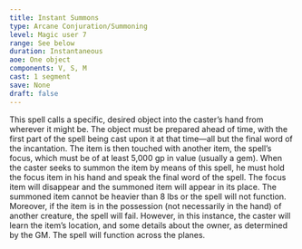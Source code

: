 ```yaml
---
title: Instant Summons
type: Arcane Conjuration/Summoning
level: Magic user 7
range: See below
duration: Instantaneous
aoe: One object
components: V, S, M
cast: 1 segment
save: None
draft: false
---
```


This spell calls a specific, desired object into the caster’s hand from wherever it might be. The object must be prepared ahead of time, with the first part of the spell being cast upon it at that time—all but the final word of the incantation. The item is then touched with another item, the spell’s focus, which must be of at least 5,000 gp in value (usually a gem). When the caster seeks to summon the item by means of this spell, he must hold the focus item in his hand and speak the final word of the spell. The focus item will disappear and the summoned item will appear in its place. The summoned item cannot be heavier than 8 lbs or the spell will not function. Moreover, if the item is in the possession (not necessarily in the hand) of another creature, the spell will fail. However, in this instance, the caster will learn the item’s location, and some details about the owner, as determined by the GM. The spell will function across the planes.